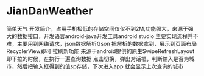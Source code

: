 # JianDanWeather
简单天气
开发简介，占用手机极低的存储空间仅仅不到2M,功能强大，来源于强大的数据接口，开发语言android-java开发工具android studio
主要实现流程并不难，主要用到网络请求，json数据解析Gson 把解析的数据拿到，展示到页面布局RecyclerView即可
拉刷新功能 来源于android提供的原生SwipeRefreshLayout 即下拉的时候，在执行一遍查询数据
点击切换，弹出对话框，判断输入是否为城市，然后把输入框得到的值sp存储，下次进入app 就会显示上次查询的城市
